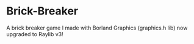 # Brick-Breaker
A brick breaker game I made with Borland Graphics (graphics.h lib) now upgraded to Raylib v3!
